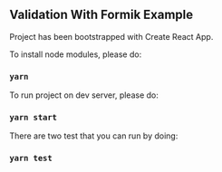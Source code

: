 ## Validation With Formik Example

Project has been bootstrapped with Create React App.

To install node modules, please do:

### `yarn`

To run project on dev server, please do:

### `yarn start`

There are two test that you can run by doing:

### `yarn test`
